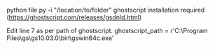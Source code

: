 python file.py -i "/location/to/folder"
ghostscript installation required (https://ghostscript.com/releases/gsdnld.html)

Edit line 7 as per path  of ghostscript. 
ghostscript_path = r'C:\Program Files\gs\gs10.03.0\bin\gswin64c.exe'
